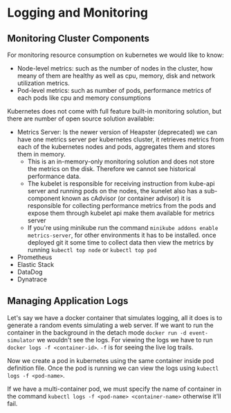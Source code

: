 # Logging and Monitoring

## Monitoring Cluster Components

For monitoring resource consumption on kubernetes we would like to know:
* Node-level metrics: such as the number of nodes in the cluster, how meany of them are healthy as well as cpu, memory, disk and network utilization metrics.
* Pod-level metrics: such as number of pods, performance metrics of each pods like cpu and memory consumptions

Kubernetes does not come with full feature built-in monitoring solution, but there are number of open source solution available:
* Metrics Server: Is the newer version of Heapster (deprecated) we can have one metrics server per kubernetes cluster, it retrieves metrics from each of the kubernetes nodes and pods, aggregates them and stores them in memory.
    * This is an in-memory-only monitoring solution and does not store the metrics on the disk. Therefore we cannot see historical performance data.
    * The kubelet is responsible for receiving instruction from kube-api server and running pods on the nodes, the kunelet also has a sub-component known as cAdvisor (or container advisor) it is responsible for collecting performance metrics from the pods and expose them through kubelet api make them available for metrics server
    * If you're using minikube run the command `minikube addons enable metrics-server`, for other environments it has to be installed. once deployed git it some time to collect data then view the metrics by running `kubectl top node` or `kubectl top pod`
* Prometheus
* Elastic Stack
* DataDog
* Dynatrace

## Managing Application Logs

Let's say we have a docker container that simulates logging, all it does is to generate a random events simulating a web server. If we want to run the container in the background in the detach mode `docker run -d event-simulator` we wouldn't see the logs. For viewing the logs we have to run `docker logs -f <container-id>`. `-f` is for seeing the live log trails. 

Now we create a pod in kubernetes using the same container inside pod definition file. Once the pod is running we can view the logs using `kubectl logs -f <pod-name>`.

If we have a multi-container pod, we must specify the name of container in the command `kubectl logs -f <pod-name> <container-name>` otherwise it'll fail.


